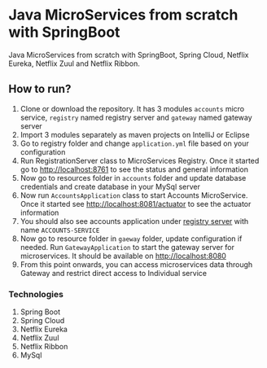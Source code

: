 # Java MicroServices from scratch with SpringBoot

Java MicroServices from scratch with SpringBoot, Spring Cloud, Netflix Eureka, Netflix Zuul and Netflix Ribbon. 

## How to run?
1. Clone or download the repository. It has 3 modules `accounts` micro service, `registry` named registry server and `gateway` named gateway server
2. Import 3 modules separately as maven projects on IntelliJ or Eclipse
3. Go to registry folder and change `application.yml` file based on your configuration
4. Run RegistrationServer class to MicroServices Registry. Once it started go to [http://localhost:8761](http://localhost:8761) to see the status and general information
5. Now go to resources folder in `accounts` folder and update database credentials and create database in your MySql server
6. Now run `AccountsApplication` class to start Accounts MicroService. Once it started see [http://localhost:8081/actuator](http://localhost:8081/actuator) to see the actuator information
7. You should also see accounts application under [registry server](http://localhost:8761/) with name `ACCOUNTS-SERVICE`
8. Now go to resource folder in `gaeway` folder, update configuration if needed. Run `GatewayApplication` to start the gateway server for microservices. It should be available on [http://localhost:8080](http://localhost:8080)
9. From this point onwards, you can access microservices data through Gateway and restrict direct access to Individual service

### Technologies

1. Spring Boot
2. Spring Cloud
3. Netflix Eureka
4. Netflix Zuul
5. Netflix Ribbon
6. MySql 



